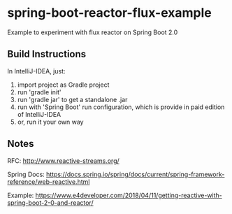 # spring-boot-reactor-flux-example
Example to experiment with flux reactor on Spring Boot 2.0


## Build Instructions

In IntelliJ-IDEA, just:
  1. import project as Gradle project
  2. run 'gradle init'
  3. run 'gradle jar' to get a standalone .jar
  4. run with 'Spring Boot' run configuration, which is provide in paid edition of IntelliJ-IDEA
  5. or, run it your own way
  

## Notes

RFC: http://www.reactive-streams.org/

Spring Docs: https://docs.spring.io/spring/docs/current/spring-framework-reference/web-reactive.html

Example: https://www.e4developer.com/2018/04/11/getting-reactive-with-spring-boot-2-0-and-reactor/


